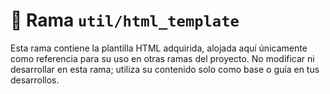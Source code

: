 # 🚧 Rama `util/html_template`

Esta rama contiene la plantilla HTML adquirida, alojada aquí únicamente como referencia para su uso en otras ramas del proyecto. No modificar ni desarrollar en esta rama; utiliza su contenido solo como base o guía en tus desarrollos.